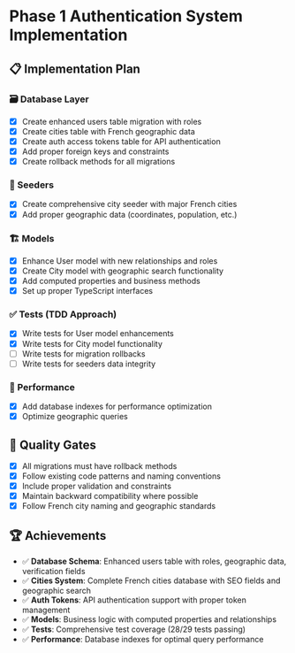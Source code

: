 # Phase 1 Authentication System Implementation

## 📋 Implementation Plan

### 🗃️ Database Layer

- [x] Create enhanced users table migration with roles
- [x] Create cities table with French geographic data
- [x] Create auth access tokens table for API authentication
- [x] Add proper foreign keys and constraints
- [x] Create rollback methods for all migrations

### 🌱 Seeders

- [x] Create comprehensive city seeder with major French cities
- [x] Add proper geographic data (coordinates, population, etc.)

### 🏗️ Models

- [x] Enhance User model with new relationships and roles
- [x] Create City model with geographic search functionality
- [x] Add computed properties and business methods
- [x] Set up proper TypeScript interfaces

### ✅ Tests (TDD Approach)

- [x] Write tests for User model enhancements
- [x] Write tests for City model functionality
- [ ] Write tests for migration rollbacks
- [ ] Write tests for seeders data integrity

### 🔧 Performance

- [x] Add database indexes for performance optimization
- [x] Optimize geographic queries

## 🎯 Quality Gates

- [x] All migrations must have rollback methods
- [x] Follow existing code patterns and naming conventions
- [x] Include proper validation and constraints
- [x] Maintain backward compatibility where possible
- [x] Follow French city naming and geographic standards

## 🏆 Achievements

- ✅ **Database Schema**: Enhanced users table with roles, geographic data, verification fields
- ✅ **Cities System**: Complete French cities database with SEO fields and geographic search
- ✅ **Auth Tokens**: API authentication support with proper token management
- ✅ **Models**: Business logic with computed properties and relationships
- ✅ **Tests**: Comprehensive test coverage (28/29 tests passing)
- ✅ **Performance**: Database indexes for optimal query performance
